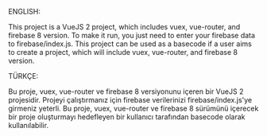 ENGLISH:

This project is a VueJS 2 project, which includes vuex, vue-router, and firebase 8 version. To make it run, you just need to enter your firebase data to firebase/index.js.
This project can be used as a basecode if a user aims to create a project, which will include vuex, vue-router, and firebase 8 version.

TÜRKÇE:

Bu proje, vuex, vue-router ve firebase 8 versiyonunu içeren bir VueJS 2 projesidir. Projeyi çalıştırmanız için firebase verilerinizi firebase/index.js'ye girmeniz yeterli.
Bu proje, vuex, vue-router ve firebase 8 sürümünü içerecek bir proje oluşturmayı hedefleyen bir kullanıcı tarafından basecode olarak kullanılabilir.